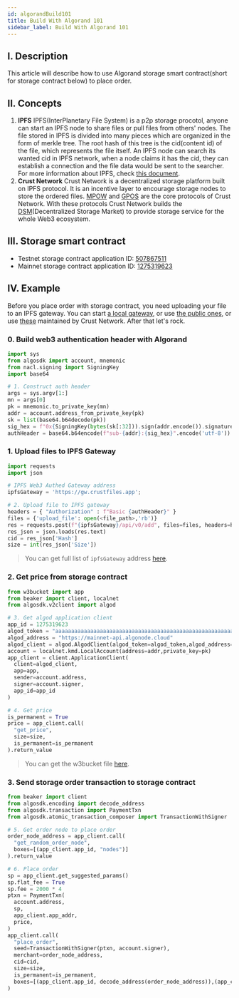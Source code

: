 ```yaml
---
id: algorandBuild101
title: Build With Algorand 101
sidebar_label: Build With Algorand 101
---
```


## I. Description

This article will describe how to use Algorand storage smart contract(short for storage contract below) to place order.

## II. Concepts

1. **IPFS**
IPFS(InterPlanetary File System) is a p2p storage procotol, anyone can start an IPFS node to share files or pull files from others' nodes. The file stored in IPFS is divided into many pieces which are organized in the form of merkle tree. The root hash of this tree is the cid(content id) of the file, which represents the file itself. An IPFS node can search its wanted cid in IPFS network, when a node claims it has the cid, they can establish a connection and the file data would be sent to the searcher. For more information about IPFS, check [this document](https://docs.ipfs.tech/).
1. **Crust Network**
Crust Network is a decentralized storage platform built on IPFS protocol. It is an incentive layer to encourage storage nodes to store the ordered files. [MPOW](crust-overview.md#mpow) and [GPOS](GPoS.md) are the core protocols of Crust Network. With these protocols Crust Network builds the [DSM](DSM.md)(Decentralized Storage Market) to provide storage service for the whole Web3 ecosystem.

## III. Storage smart contract

- Testnet storage contract application ID: [507867511](https://testnet.algoexplorer.io/application/507867511)
- Mainnet storage contract application ID: [1275319623](https://algoexplorer.io/application/1275319623)

## IV. Example

Before you place order with storage contract, you need uploading your file to an IPFS gateway. You can start [a local gateway](https://docs.ipfs.tech/install/ipfs-desktop/), or use [the public ones](https://docs.ipfs.tech/concepts/ipfs-gateway/#gateway-providers), or use [these](https://github.com/crustio/crust-apps/blob/041258d0aca109a8d5e24cdade0be351c3e57f73/packages/apps-config/src/ipfs-gateway-endpoints/index.ts) maintained by Crust Network. After that let's rock.

### 0. Build web3 authentication header with Algorand

```python
import sys
from algosdk import account, mnemonic
from nacl.signing import SigningKey
import base64

# 1. Construct auth header
args = sys.argv[1:]
mn = args[0]
pk = mnemonic.to_private_key(mn)
addr = account.address_from_private_key(pk)
sk = list(base64.b64decode(pk))
sig_hex = f"0x{SigningKey(bytes(sk[:32])).sign(addr.encode()).signature.hex()}"
authHeader = base64.b64encode(f"sub-{addr}:{sig_hex}".encode('utf-8')).decode('utf-8')
```

### 1. Upload files to IPFS Gateway

```python
import requests
import json

# IPFS Web3 Authed Gateway address
ipfsGateway = 'https://gw.crustfiles.app';

# 2. Upload file to IPFS gateway
headers = { "Authorization" : f"Basic {authHeader}" }
files = {'upload_file': open(<file_path>,'rb')}
res = requests.post(f"{ipfsGateway}/api/v0/add", files=files, headers=headers)
res_json = json.loads(res.text)
cid = res_json['Hash']
size = int(res_json['Size'])
```

> You can get full list of `ipfsGateway` address [here](https://github.com/crustio/crust-apps/blob/master/packages/apps-config/src/ipfs-gateway-endpoints/index.ts).

### 2. Get price from storage contract

```python
from w3bucket import app
from beaker import client, localnet
from algosdk.v2client import algod

# 3. Get algod application client
app_id = 1275319623
algod_token = "aaaaaaaaaaaaaaaaaaaaaaaaaaaaaaaaaaaaaaaaaaaaaaaaaaaaaaaaaaaaaaaa"
algod_address = "https://mainnet-api.algonode.cloud"
algod_client = algod.AlgodClient(algod_token=algod_token,algod_address=algod_address)
account = localnet.kmd.LocalAccount(address=addr,private_key=pk)
app_client = client.ApplicationClient(
  client=algod_client,
  app=app,
  sender=account.address,
  signer=account.signer,
  app_id=app_id
)

# 4. Get price
is_permanent = True
price = app_client.call(
  "get_price",
  size=size,
  is_permanent=is_permanent
).return_value
```

> You can get the w3bucket file [here](https://github.com/crustio/algorand-storage-contract/blob/main/contracts/w3bucket/w3bucket.py).

### 3. Send storage order transaction to storage contract

```python
from beaker import client
from algosdk.encoding import decode_address
from algosdk.transaction import PaymentTxn
from algosdk.atomic_transaction_composer import TransactionWithSigner

# 5. Get order node to place order
order_node_address = app_client.call(
  "get_random_order_node",
  boxes=[(app_client.app_id, "nodes")]
).return_value

# 6. Place order
sp = app_client.get_suggested_params()
sp.flat_fee = True
sp.fee = 2000 * 4
ptxn = PaymentTxn(
  account.address,
  sp,
  app_client.app_addr,
  price,
)
app_client.call(
  "place_order",
  seed=TransactionWithSigner(ptxn, account.signer),
  merchant=order_node_address,
  cid=cid,
  size=size,
  is_permanent=is_permanent,
  boxes=[(app_client.app_id, decode_address(order_node_address)),(app_client.app_id, "nodes")],
)
```